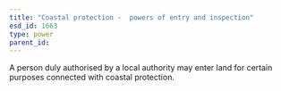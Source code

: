 ```yaml
---
title: "Coastal protection -  powers of entry and inspection"
esd_id: 1663
type: power
parent_id:  
---
```


A person duly authorised by a local authority may enter land for certain purposes connected with coastal protection. 

